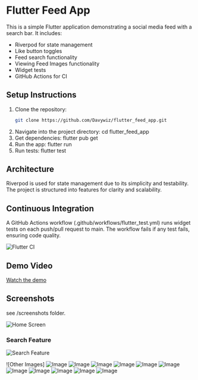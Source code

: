 # Flutter Feed App

This is a simple Flutter application demonstrating a social media feed with a search bar. It includes:
- Riverpod for state management
- Like button toggles
- Feed search functionality
- Viewing Feed Images functionality
- Widget tests
- GitHub Actions for CI

## Setup Instructions

1. Clone the repository:
   ```bash
   git clone https://github.com/Davywiz/flutter_feed_app.git
2. Navigate into the project directory:
    cd flutter_feed_app
3. Get dependencies:
    flutter pub get
4. Run the app:
    flutter run
5. Run tests:
    flutter test

## Architecture
Riverpod is used for state management due to its simplicity and testability.
The project is structured into features for clarity and scalability.

## Continuous Integration
 A GitHub Actions workflow (.github/workflows/flutter_test.yml) runs widget tests on each push/pull request to main.
The workflow fails if any test fails, ensuring code quality.

![Flutter CI](https://github.com/Davywiz/flutter_feed_app/workflows/Flutter%20CI/badge.svg)

## Demo Video
[Watch the demo](screenshots/demo_007.mp4)


## Screenshots

see /screenshots folder.

![Home Screen](screenshots/home_screen.png)

### Search Feature
![Search Feature](screenshots/search_feed.png)

![Other Images]
![Image](screenshots/action_bottom_sheet.png)
![Image](screenshots/add_post_bottom_sheet.jpg)
![Image](screenshots/bottom_nav_bar_toggle.png)
![Image](screenshots/liked_feed.png)
![Image](screenshots/swipe_image_post.png)
![Image](screenshots/view_image_post.png)
![Image](screenshots/view_one_image_post.png)
![Image](screenshots/viewing_four_image_post.png)
![Image](screenshots/viewing_post_image.png)
![Image](screenshots/viewing_three_images_post.png)
![Image](screenshots/no_posts_found.jpg)


